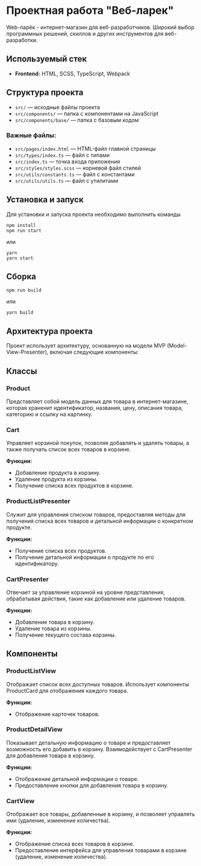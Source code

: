 # Проектная работа "Веб-ларек"

Web-ларёк - интернет-магазин для веб-разработчиков. Широкий выбор программных решений, скиллов и других инструментов для веб-разработки.

## Используемый стек

- **Frontend:** HTML, SCSS, TypeScript, Webpack

## Структура проекта

- `src/` — исходные файлы проекта
- `src/components/` — папка с компонентами на JavaScript
- `src/components/base/` — папка с базовым кодом

### Важные файлы:

- `src/pages/index.html` — HTML-файл главной страницы
- `src/types/index.ts` — файл с типами
- `src/index.ts` — точка входа приложения
- `src/styles/styles.scss` — корневой файл стилей
- `src/utils/constants.ts` — файл с константами
- `src/utils/utils.ts` — файл с утилитами

## Установка и запуск

Для установки и запуска проекта необходимо выполнить команды

```
npm install
npm run start
```

или

```
yarn
yarn start
```
## Сборка

```
npm run build
```

или

```
yarn build
```
## Архитектура проекта

Проект использует архитектуру, основанную на модели MVP (Model-View-Presenter), включая следующие компоненты:

## Классы

### Product
Представляет собой модель данных для товара в интернет-магазине, которая храненит идентификатор, названия, цену, описания товара, категорию и ссылку на картинку.

### Cart
Управляет корзиной покупок, позволяя добавлять и удалять товары, а также получать список всех товаров в корзине.

**Функции:**
- Добавление продукта в корзину.
- Удаление продукта из корзины.
- Получение списка всех продуктов в корзине.

### ProductListPresenter
Служит для управления списком товаров, предоставляя методы для получения списка всех товаров и детальной информации о конкретном продукте.

**Функции:**
- Получение списка всех продуктов.
- Получение детальной информации о продукте по его идентификатору.

### CartPresenter
Отвечает за управление корзиной на уровне представления, обрабатывая действия, такие как добавление или удаление товаров.

**Функции:**
- Добавление товара в корзину.
- Удаление товара из корзины.
- Получение текущего состава корзины.

## Компоненты

### ProductListView
Отображает список всех доступных товаров. Использует компоненты ProductCard для отображения каждого товара.

**Функции:**
- Отображение карточек товаров.

### ProductDetailView
Показывает детальную информацию о товаре и предоставляет возможность его добавить в корзину. Взаимодействует с CartPresenter для добавления товара в корзину.

**Функции:**
- Отображение детальной информации о товаре.
- Предоставление кнопки для добавления товара в корзину.

### CartView
Отображает все товары, добавленные в корзину, и позволяет управлять ими (удаление, изменение количества).

**Функции:**
- Отображение списка всех товаров в корзине.
- Предоставление интерфейса для управления товарами в корзине (удаление, изменение количества).